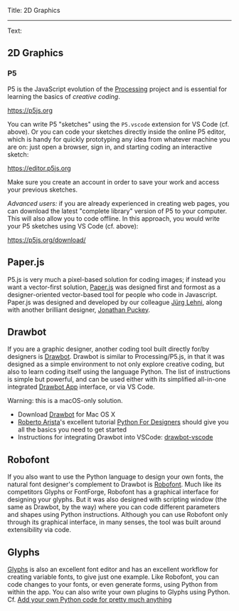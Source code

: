 Title: 2D Graphics

---

Text:
## 2D Graphics

### P5
P5 is the JavaScript evolution of the [Processing](http://processing.org) project and is essential for learning the basics of *creative coding*.

<https://p5js.org>

You can write P5 "sketches" using the `P5.vscode` extension for VS Code (cf. above). Or you can code your sketches directly inside the online P5 editor, which is handy for quickly prototyping any idea from whatever machine you are on: just open a browser, sign in, and starting coding an interactive sketch:

<https://editor.p5js.org>

Make sure you create an account in order to save your work and access your previous sketches.

*Advanced users:* if you are already experienced in creating web pages, you can download the latest "complete library" version of P5 to your computer. This will also allow you to code offline. In this approach, you would write your P5 sketches using VS Code (cf. above):

<https://p5js.org/download/>

## Paper.js
P5.js is very much a pixel-based solution for coding images; if instead you want a vector-first solution, [Paper.js](http://paperjs.org) was designed first and formost as a designer-oriented vector-based tool for people who code in Javascript. Paper.js was designed and developed by our colleague [Jürg Lehni](http://juerglehni.com), along with another brilliant designer, [Jonathan Puckey](https://puckey.studio).

## Drawbot

If you are a graphic designer, another coding tool built directly for/by designers is [Drawbot](https://www.drawbot.com). Drawbot is similar to Processing/P5.js, in that it was designed as a simple environment to not only explore creative coding, but also to learn coding itself using the language Python. The list of instructions is simple but powerful, and can be used either with its simplified all-in-one integrated [Drawbot App](https://www.drawbot.com/content/drawBotApp.html) interface, or via VS Code.

Warning: this is a macOS-only solution.

- Download [Drawbot](https://www.drawbot.com/content/download.html) for Mac OS X
- [Roberto Arista](http://projects.robertoarista.it)'s excellent tutorial [Python For Designers](https://pythonfordesigners.com) should give you all the basics you need to get started
- Instructions for integrating Drawbot into VSCode: [drawbot-vscode](https://github.com/arrowtype/drawbot-vscode)

## Robofont
If you also want to use the Python language to design your own fonts, the natural font designer's complement to Drawbot is [Robofont](https://robofont.com). Much like its competitors Glyphs or FontForge, Robofont has a graphical interface for designing your glyphs. But it was also designed with scripting window (the same as Drawbot, by the way) where you can code different parameters and shapes using Python instructions. Although you can use Robofont only through its graphical interface, in many senses, the tool was built around extensibility via code.

## Glyphs
[Glyphs](http://glyphsapp.com) is also an excellent font editor and has an excellent workflow for creating variable fonts, to give just one example. Like Robofont, you can code changes to your fonts, or even generate forms, using Python from within the app. You can also write your own plugins to Glyphs using Python. Cf. [Add your own Python code for pretty much anything](https://glyphsapp.com/features#code)
